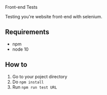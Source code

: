 Front-end Tests

Testing you're website front-end with selenium.

## Requirements
- npm
- node 10

## How to

1. Go to your poject directory
2. Do `npm install`
3. Run `npm run test URL`